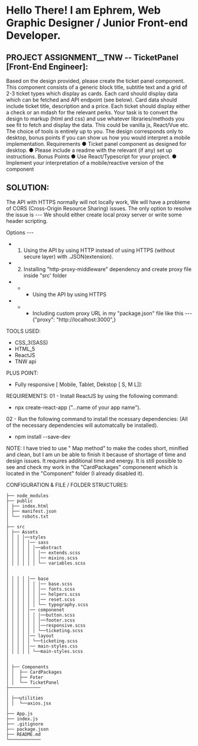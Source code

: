 # Hello There! I am Ephrem, Web Graphic Designer / Junior Front-end Developer.

## PROJECT ASSIGNMENT__TNW -- TicketPanel [Front-End Engineer]:

Based on the design provided, please create the ticket panel component. This component
consists of a generic block title, subtitle text and a grid of 2-3 ticket types which display as
cards. Each card should display data which can be fetched and API endpoint (see below).
Card data should include ticket title, description and a price. Each ticket should display
either a check or an mdash for the relevant perks.
Your task is to convert the design to markup (html and css) and use whatever
libraries/methods you see fit to fetch and display the data. This could be vanilla js, React/Vue
etc. The choice of tools is entirely up to you.
The design corresponds only to desktop, bonus points if you can show us how you would
interpret a mobile implementation.
Requirements
● Ticket panel component as designed for desktop.
● Please include a readme with the relevant (if any) set up instructions.
Bonus Points
● Use React/Typescript for your project.
● Implement your interpretation of a mobile/reactive version of the component

## SOLUTION:

The API with HTTPS normally will not locally work, We will have a probleme of CORS (Cross-Origin Resource Sharing) issues.
The only option to resolve the issue is --- We should either create local proxy server or write some header scripting.

Options --- 
- 01. Using the API by using HTTP instead of using HTTPS (without secure layer) with .JSON(extension).
- 02. Installing "http-proxy-middleware" dependency and create proxy file inside "src' folder
- - - Using the API by using HTTPS
- - - Including custom proxy URL in my "package.json" file like this ---  {"proxy": "http://localhost:3000",}

TOOLS USED:
- CSS_3(SASS)
- HTML_5
- ReactJS
- TNW api

PLUS POINT:
- Fully responsive [ Mobile, Tablet, Dekstop [ S, M L]]:

REQUIREMENTS:
01 - Install ReactJS by using the following command:

- npx create-react-app ("...name of your app name").

02 - Run the following command to install the ncessary dependencies: (All of the necessary dependencies will automatcally be installed).

- npm install --save-dev

NOTE:
I have tried to use " Map method" to make the codes short, minified and clean, but I am un be able to finish it because of shortage of time and design issues. It requires additional time and energy. It is still possible to see and check my work in the "CardPackages" componenent which is located in the "Component" folder (I already disabled it).

CONFIGURATION & FILE / FOLDER STRUCTURES:
```
├── node_modules
├── public
│ ├── index.html
│ ├── manifest.json
│ └── robots.txt
│
├── src
│ ├── Assets
│ │ │ │──styles
│ │ │ │ │── sass
│ │ │ │ │ │──abstract
│ │ │ │ │ │ │── extends.scss
│ │ │ │ │ │ │── mixins.scss
│ │ │ │ │ │ └── variables.scss
│
│
│ │ │ │ │── base
│ │ │ │ │ │ │── base.scss
│ │ │ │ │ │ │── fonts.scss
│ │ │ │ │ │ │── helpers.scss
│ │ │ │ │ │ │── reset.scss
│ │ │ │ │ │ └── typography.scss
│ │ │ │ │── componenet
│ │ │ │ │ │ │──button.scss
│ │ │ │ │ │ │──footer.scss
│ │ │ │ │ │ │──responsive.scss
│ │ │ │ │ │ └──ticketing.scss
│ │ │ │ │── layout
│ │ │ │ │ └──ticketing.scss
│ │ │ │ │── main-styles.css
│ │ │ │ │ └──main-styles.scss
│
│
│ ├── Components
│ │  ├── CardPackages
│ │  ├── Foter
│ │  └── TicketPanel
├────────────
│
│ ├──utilities
│ │  └──axios.jsx
│
├── App.js
├── index.js
├── .gitignore
├── package.json
├── README.md
└────────────
```
